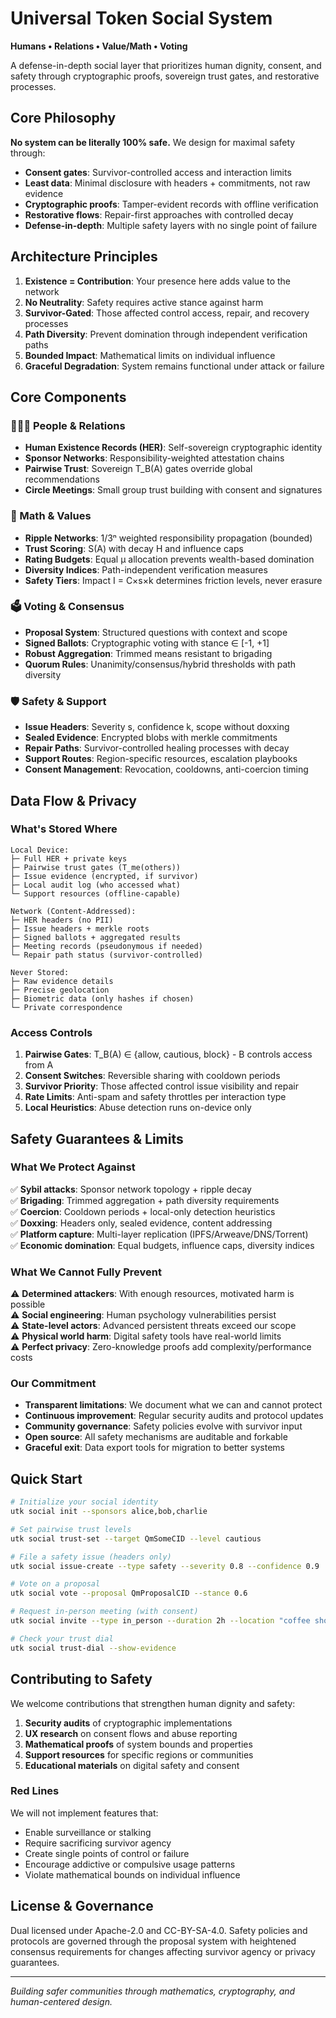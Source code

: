 # Universal Token Social System

**Humans • Relations • Value/Math • Voting**

A defense-in-depth social layer that prioritizes human dignity, consent, and safety through cryptographic proofs, sovereign trust gates, and restorative processes.

## Core Philosophy

**No system can be literally 100% safe.** We design for maximal safety through:

- **Consent gates**: Survivor-controlled access and interaction limits
- **Least data**: Minimal disclosure with headers + commitments, not raw evidence  
- **Cryptographic proofs**: Tamper-evident records with offline verification
- **Restorative flows**: Repair-first approaches with controlled decay
- **Defense-in-depth**: Multiple safety layers with no single point of failure

## Architecture Principles

1. **Existence = Contribution**: Your presence here adds value to the network
2. **No Neutrality**: Safety requires active stance against harm
3. **Survivor-Gated**: Those affected control access, repair, and recovery processes
4. **Path Diversity**: Prevent domination through independent verification paths
5. **Bounded Impact**: Mathematical limits on individual influence
6. **Graceful Degradation**: System remains functional under attack or failure

## Core Components

### 🧑‍🤝‍🧑 People & Relations

- **Human Existence Records (HER)**: Self-sovereign cryptographic identity
- **Sponsor Networks**: Responsibility-weighted attestation chains  
- **Pairwise Trust**: Sovereign T_B(A) gates override global recommendations
- **Circle Meetings**: Small group trust building with consent and signatures

### 🧮 Math & Values

- **Ripple Networks**: 1/3ⁿ weighted responsibility propagation (bounded)
- **Trust Scoring**: S(A) with decay H and influence caps
- **Rating Budgets**: Equal μ allocation prevents wealth-based domination
- **Diversity Indices**: Path-independent verification measures
- **Safety Tiers**: Impact I = C×s×k determines friction levels, never erasure

### 🗳️ Voting & Consensus

- **Proposal System**: Structured questions with context and scope
- **Signed Ballots**: Cryptographic voting with stance ∈ [-1, +1]
- **Robust Aggregation**: Trimmed means resistant to brigading
- **Quorum Rules**: Unanimity/consensus/hybrid thresholds with path diversity

### 🛡️ Safety & Support

- **Issue Headers**: Severity s, confidence k, scope without doxxing
- **Sealed Evidence**: Encrypted blobs with merkle commitments
- **Repair Paths**: Survivor-controlled healing processes with decay
- **Support Routes**: Region-specific resources, escalation playbooks
- **Consent Management**: Revocation, cooldowns, anti-coercion timing

## Data Flow & Privacy

### What's Stored Where

```
Local Device:
├─ Full HER + private keys
├─ Pairwise trust gates (T_me(others))
├─ Issue evidence (encrypted, if survivor)
├─ Local audit log (who accessed what)
└─ Support resources (offline-capable)

Network (Content-Addressed):
├─ HER headers (no PII)
├─ Issue headers + merkle roots
├─ Signed ballots + aggregated results  
├─ Meeting records (pseudonymous if needed)
└─ Repair path status (survivor-controlled)

Never Stored:
├─ Raw evidence details
├─ Precise geolocation
├─ Biometric data (only hashes if chosen)
└─ Private correspondence
```

### Access Controls

1. **Pairwise Gates**: T_B(A) ∈ {allow, cautious, block} - B controls access from A
2. **Consent Switches**: Reversible sharing with cooldown periods  
3. **Survivor Priority**: Those affected control issue visibility and repair
4. **Rate Limits**: Anti-spam and safety throttles per interaction type
5. **Local Heuristics**: Abuse detection runs on-device only

## Safety Guarantees & Limits

### What We Protect Against

✅ **Sybil attacks**: Sponsor network topology + ripple decay  
✅ **Brigading**: Trimmed aggregation + path diversity requirements  
✅ **Coercion**: Cooldown periods + local-only detection heuristics  
✅ **Doxxing**: Headers only, sealed evidence, content addressing  
✅ **Platform capture**: Multi-layer replication (IPFS/Arweave/DNS/Torrent)  
✅ **Economic domination**: Equal budgets, influence caps, diversity indices

### What We Cannot Fully Prevent

⚠️ **Determined attackers**: With enough resources, motivated harm is possible  
⚠️ **Social engineering**: Human psychology vulnerabilities persist  
⚠️ **State-level actors**: Advanced persistent threats exceed our scope  
⚠️ **Physical world harm**: Digital safety tools have real-world limits  
⚠️ **Perfect privacy**: Zero-knowledge proofs add complexity/performance costs

### Our Commitment

- **Transparent limitations**: We document what we can and cannot protect
- **Continuous improvement**: Regular security audits and protocol updates
- **Community governance**: Safety policies evolve with survivor input  
- **Open source**: All safety mechanisms are auditable and forkable
- **Graceful exit**: Data export tools for migration to better systems

## Quick Start

```bash
# Initialize your social identity
utk social init --sponsors alice,bob,charlie

# Set pairwise trust levels  
utk social trust-set --target QmSomeCID --level cautious

# File a safety issue (headers only)
utk social issue-create --type safety --severity 0.8 --confidence 0.9

# Vote on a proposal
utk social vote --proposal QmProposalCID --stance 0.6

# Request in-person meeting (with consent)
utk social invite --type in_person --duration 2h --location "coffee shop"

# Check your trust dial
utk social trust-dial --show-evidence
```

## Contributing to Safety

We welcome contributions that strengthen human dignity and safety:

1. **Security audits** of cryptographic implementations
2. **UX research** on consent flows and abuse reporting
3. **Mathematical proofs** of system bounds and properties
4. **Support resources** for specific regions or communities
5. **Educational materials** on digital safety and consent

### Red Lines

We will not implement features that:
- Enable surveillance or stalking
- Require sacrificing survivor agency
- Create single points of control or failure
- Encourage addictive or compulsive usage patterns
- Violate mathematical bounds on individual influence

## License & Governance

Dual licensed under Apache-2.0 and CC-BY-SA-4.0. Safety policies and protocols are governed through the proposal system with heightened consensus requirements for changes affecting survivor agency or privacy guarantees.

---

*Building safer communities through mathematics, cryptography, and human-centered design.*